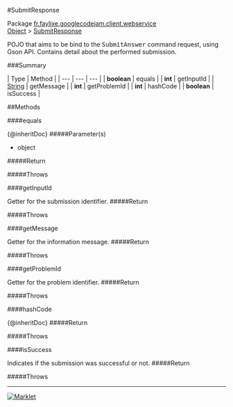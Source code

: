 #SubmitResponse

Package [fr.faylixe.googlecodejam.client.webservice](README.md)<br>
[Object](../../../../java/langObject.md) > [SubmitResponse](SubmitResponse.md)

<p>POJO that aims to be bind to the <tt>SubmitAnswer</tt>
 command request, using Gson API. Contains detail about
 the performed submission.</p>

###Summary


| Type | Method |
| --- | --- | --- |
| **boolean** | equals |
| **int** | getInputId |
| [String](../../../../java/langString.md) | getMessage |
| **int** | getProblemId |
| **int** | hashCode |
| **boolean** | isSuccess |

##Methods

####equals


{@inheritDoc}
#####Parameter(s)


* object

#####Return


#####Throws


####getInputId


Getter for the submission identifier.
#####Return


#####Throws


####getMessage


Getter for the information message.
#####Return


#####Throws


####getProblemId


Getter for the problem identifier.
#####Return


#####Throws


####hashCode


{@inheritDoc}
#####Return


#####Throws


####isSuccess


Indicates if the submission was successful or not.
#####Return


#####Throws


---
[![Marklet](https://img.shields.io/badge/Generated%20by-Marklet-green.svg)](https://github.com/Faylixe/marklet)